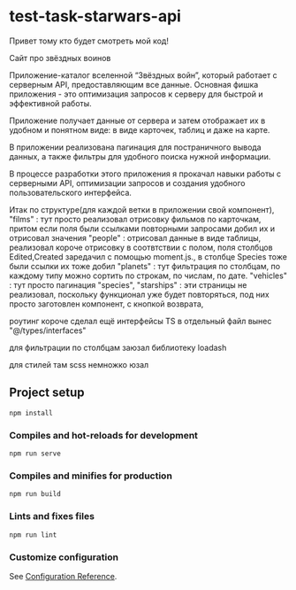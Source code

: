 # test-task-starwars-api

Привет тому кто будет смотреть мой код!

Сайт про звёздных воинов

Приложение-каталог вселенной “Звёздных войн”, который работает с серверным API, предоставляющим все данные. Основная фишка приложения - это оптимизация запросов к серверу для быстрой и эффективной работы. 

Приложение получает данные от сервера и затем отображает их в удобном и понятном виде: в виде карточек, таблиц и даже на карте. 

В приложении реализована пагинация для постраничного вывода данных, а также фильтры для удобного поиска нужной информации. 

В процессе разработки этого приложения я прокачал навыки работы с серверными API, оптимизации запросов и создания удобного пользовательского интерфейса.

Итак по структуре(для каждой ветки в приложении свой компонент), 
"films" : тут просто реализовал отрисовку фильмов по карточкам, притом если поля были ссылками повторными запросами добил их и отрисовал значения
"people" : отрисовал данные в виде таблицы, реализовал короче отрисовку в соотвтствии с полом, поля столбцов Edited,Created заредачил с помощью moment.js., в столбце Species тоже были ссылки их тоже добил
"planets" : тут фильтрация по столбцам, по каждому типу можно сортить по строкам, по числам, по дате.
"vehicles" : тут просто пагинация
"species", "starships" : эти страницы не реализовал, поскольку функционал уже будет повторяться, под них просто заготовлен компонент, с кнопкой возврата,

роутинг короче сделал ещё
интерфейсы TS в отдельный файл вынес "@/types/interfaces"

для фильтрации по столбцам заюзал библиотеку loadash

для стилей там scss немножко юзал








## Project setup

```
npm install
```

### Compiles and hot-reloads for development

```
npm run serve
```

### Compiles and minifies for production

```
npm run build
```

### Lints and fixes files

```
npm run lint
```

### Customize configuration

See [Configuration Reference](https://cli.vuejs.org/config/).
